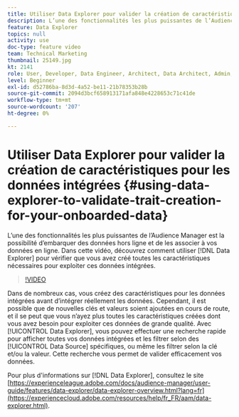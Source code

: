 ```yaml
---
title: Utiliser Data Explorer pour valider la création de caractéristiques pour les données intégrées
description: L’une des fonctionnalités les plus puissantes de l’Audience Manager est la possibilité d’embarquer des données hors ligne et de les associer à vos données en ligne. Dans cette vidéo, découvrez comment utiliser Data Explorer pour vérifier que vous avez créé toutes les caractéristiques nécessaires pour exploiter ces données intégrées.
feature: Data Explorer
topics: null
activity: use
doc-type: feature video
team: Technical Marketing
thumbnail: 25149.jpg
kt: 2141
role: User, Developer, Data Engineer, Architect, Data Architect, Admin, Leader
level: Beginner
exl-id: d52786ba-8d3d-4a52-be11-21b78353b28b
source-git-commit: 2094d3bcf658913171afa848e4228653c71c41de
workflow-type: tm+mt
source-wordcount: '207'
ht-degree: 0%

---
```


# Utiliser Data Explorer pour valider la création de caractéristiques pour les données intégrées {#using-data-explorer-to-validate-trait-creation-for-your-onboarded-data}

L’une des fonctionnalités les plus puissantes de l’Audience Manager est la possibilité d’embarquer des données hors ligne et de les associer à vos données en ligne. Dans cette vidéo, découvrez comment utiliser [!DNL Data Explorer] pour vérifier que vous avez créé toutes les caractéristiques nécessaires pour exploiter ces données intégrées.

>[!VIDEO](https://video.tv.adobe.com/v/330363/?quality=12&captions=fre_fr)

Dans de nombreux cas, vous créez des caractéristiques pour les données intégrées avant d’intégrer réellement les données. Cependant, il est possible que de nouvelles clés et valeurs soient ajoutées en cours de route, et il se peut que vous n’ayez plus toutes les caractéristiques créées dont vous avez besoin pour exploiter ces données de grande qualité. Avec [!UICONTROL Data Explorer], vous pouvez effectuer une recherche rapide pour afficher toutes vos données intégrées et les filtrer selon des [!UICONTROL Data Source] spécifiques, ou même les filtrer selon la clé et/ou la valeur. Cette recherche vous permet de valider efficacement vos données.

Pour plus d&#39;informations sur [!DNL Data Explorer], consultez le site [https://experienceleague.adobe.com/docs/audience-manager/user-guide/features/data-explorer/data-explorer-overview.html?lang=fr](https://experiencecloud.adobe.com/resources/help/fr_FR/aam/data-explorer.html).
